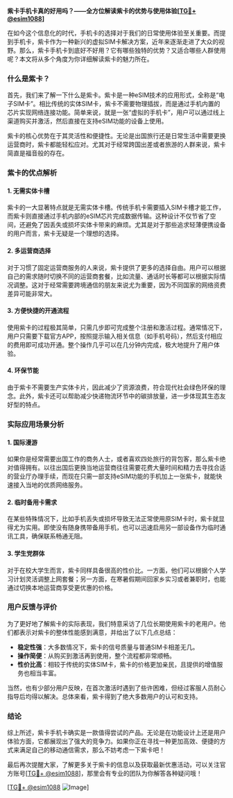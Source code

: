 **紫卡手机卡真的好用吗？——全方位解读紫卡的优势与使用体验[[TG💪+ @esim1088](https://t.me/s/esim1088)]**

在如今这个信息化的时代，手机卡的选择对于我们的日常使用体验至关重要。而提到手机卡，紫卡作为一种新兴的虚拟SIM卡解决方案，近年来逐渐走进了大众的视野。那么，紫卡手机卡到底好不好用？它有哪些独特的优势？又适合哪些人群使用呢？本文将从多个角度为你详细解读紫卡的魅力所在。

### 什么是紫卡？

首先，我们来了解一下什么是紫卡。紫卡是一种eSIM技术的应用形式，全称是“电子SIM卡”。相比传统的实体SIM卡，紫卡不需要物理插拔，而是通过手机内置的芯片实现网络连接功能。简单来说，就是一张“虚拟的手机卡”，用户可以通过线上渠道购买并激活，然后直接在支持eSIM功能的设备上使用。

紫卡的核心优势在于其灵活性和便捷性。无论是出国旅行还是日常生活中需要更换运营商时，紫卡都能轻松应对。尤其对于经常跨国出差或者旅游的人群来说，紫卡简直是福音般的存在。

### 紫卡的优点解析

#### 1. **无需实体卡槽**
   紫卡的一大显著特点就是无需实体卡槽。传统手机卡需要插入SIM卡槽才能工作，而紫卡则直接通过手机内部的eSIM芯片完成数据传输。这种设计不仅节省了空间，还避免了因丢失或损坏实体卡带来的麻烦。尤其是对于那些追求轻薄便携设备的用户而言，紫卡无疑是一个理想的选择。

#### 2. **多运营商选择**
   对于习惯了固定运营商服务的人来说，紫卡提供了更多的选择自由。用户可以根据自己的需求随时切换不同的运营商套餐，比如流量、通话时长等都可以根据实际情况调整。这对于经常需要跨境通信的朋友来说尤为重要，因为不同国家的网络资费差异可能非常大。

#### 3. **方便快捷的开通流程**
   使用紫卡的过程极其简单，只需几步即可完成整个注册和激活过程。通常情况下，用户只需要下载官方APP，按照提示输入相关信息（如手机号码），然后支付相应的费用即可成功开通。整个操作几乎可以在几分钟内完成，极大地提升了用户体验。

#### 4. **环保节能**
   由于紫卡不需要生产实体卡片，因此减少了资源浪费，符合现代社会绿色环保的理念。此外，紫卡还可以帮助减少快递物流环节中的碳排放量，进一步体现其生态友好型的特点。

### 实际应用场景分析

#### 1. **国际漫游**
   如果你是经常需要出国工作的商务人士，或者喜欢四处旅行的背包客，那么紫卡绝对值得拥有。以往出国后更换当地运营商往往需要花费大量时间和精力去寻找合适的营业厅办理手续，而现在只需一部支持eSIM功能的手机加上一张紫卡，就能快速接入当地的优质网络服务。

#### 2. **临时备用卡需求**
   在某些特殊情况下，比如手机丢失或损坏导致无法正常使用原SIM卡时，紫卡就显得尤为实用。即使没有随身携带备用手机，也可以迅速启用另一部设备作为临时通讯工具，确保联系畅通无阻。

#### 3. **学生党群体**
   对于在校大学生而言，紫卡同样具备很高的性价比。一方面，他们可以根据个人学习计划灵活调整上网套餐；另一方面，在寒暑假期间回家乡实习或者兼职时，也能通过切换本地运营商享受更优惠的价格。

### 用户反馈与评价

为了更好地了解紫卡的实际表现，我们特意采访了几位长期使用紫卡的老用户。他们都表示对紫卡的整体性能感到满意，并给出了以下几点总结：

- **稳定性强**：大多数情况下，紫卡的信号质量与普通SIM卡相差无几。
- **操作简便**：从购买到激活再到使用，整个流程都非常顺畅。
- **性价比高**：相较于传统的实体SIM卡，紫卡的价格更加亲民，且提供的增值服务也相当丰富。

当然，也有少部分用户反映，在首次激活时遇到了些许困难，但经过客服人员耐心指导后均得以解决。总体来看，紫卡得到了绝大多数用户的认可和支持。

### 结论

综上所述，紫卡手机卡确实是一款值得尝试的产品。无论是在功能设计上还是用户体验方面，它都展现出了强大的竞争力。如果你正在寻找一种更加高效、便捷的方式来满足自己的移动通信需求，那么不妨考虑一下紫卡吧！

最后再次提醒大家，了解更多关于紫卡的信息以及获取最新优惠活动，可以关注官方账号[[TG💪+ @esim1088](https://t.me/s/esim1088)]，那里会有专业的团队为你解答各种疑问哦！

[[TG💪+ @esim1088](https://t.me/s/esim1088) ![Image](https://i.postimg.cc/4NQfJmqS/Snipaste-2025-05-13-00-14-12.png)]